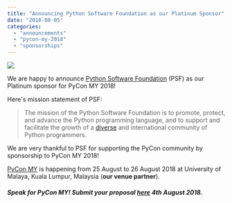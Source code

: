 ```yaml
---
title: "Announcing Python Software Foundation as our Platinum Sponsor"
date: "2018-08-05"
categories: 
  - "announcements"
  - "pycon-my-2018"
  - "sponsorships"
---
```


[![](https://pyconmy.files.wordpress.com/2018/08/psf.jpg?w=300)](https://pyconmy.files.wordpress.com/2018/08/psf.jpg)

We are happy to announce [Python Software Foundation](https://www.python.org/psf/) (PSF) as our Platinum sponsor for PyCon MY 2018!

Here's mission statement of PSF:

> The mission of the Python Software Foundation is to promote, protect, and advance the Python programming language, and to support and facilitate the growth of a [diverse](https://www.python.org/psf/diversity/) and international community of Python programmers.

We are very thankful to PSF for supporting the PyCon community by sponsorship to PyCon MY 2018!

[PyCon MY](http://pycon-my-2018.peatix.com) is happening from 25 August to 26 August 2018 at University of Malaya, Kuala Lumpur, Malaysia (**our venue partner**).

##### Speak for PyCon MY! Submit your proposal [here](https://www.papercall.io/pycon-my2018) 4th August 2018.
